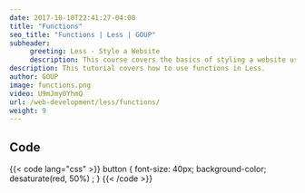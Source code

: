 ```yaml
---
date: 2017-10-10T22:41:27-04:00
title: "Functions"
seo_title: "Functions | Less | GOUP"
subheader:
     greeting: Less - Style a Website
     description: This course covers the basics of styling a website using Less. Work your way through the videos/articles and I'll teach you everything you need to know to style a basic website!
description: This tutorial covers how to use functions in Less.
author: GOUP
image: functions.png
video: U9mJmy0YhmQ
url: /web-development/less/functions/
weight: 9
---
```


## Code

{{< code lang="css" >}}
button {
     font-size: 40px;
     background-color;
     desaturate(red, 50%) ;
}
{{< /code >}}
